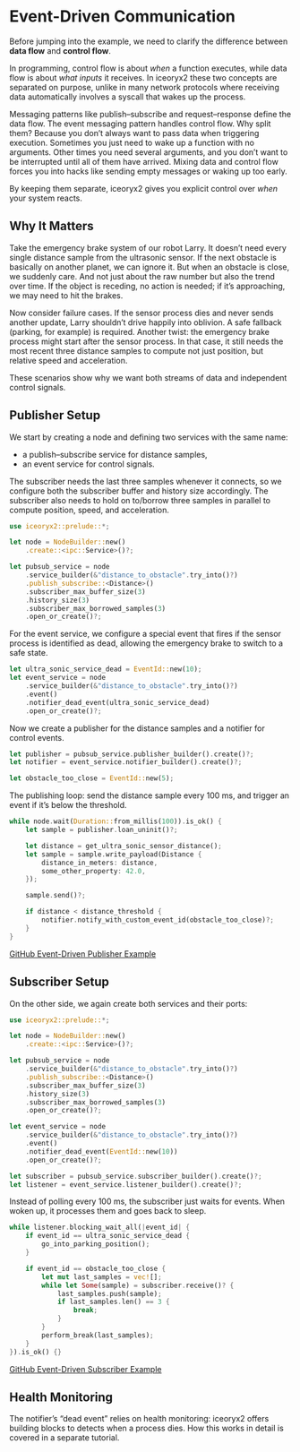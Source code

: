 # Event-Driven Communication

Before jumping into the example, we need to clarify the difference between
**data flow** and **control flow**.

In programming, control flow is about *when* a function executes, while data
flow is about *what inputs* it receives. In iceoryx2 these two concepts are
separated on purpose, unlike in many network protocols where receiving data
automatically involves a syscall that wakes up the process.

Messaging patterns like publish–subscribe and request–response define the data
flow. The event messaging pattern handles control flow. Why split them? Because
you don’t always want to pass data when triggering execution. Sometimes you just
need to wake up a function with no arguments. Other times you need several
arguments, and you don’t want to be interrupted until all of them have arrived.
Mixing data and control flow forces you into hacks like sending empty messages
or waking up too early.

By keeping them separate, iceoryx2 gives you explicit control over *when* your
system reacts.

## Why It Matters

Take the emergency brake system of our robot Larry. It doesn’t need every single
distance sample from the ultrasonic sensor. If the next obstacle is basically on
another planet, we can ignore it. But when an obstacle is close, we suddenly
care. And not just about the raw number but also the trend over time. If the
object is receding, no action is needed; if it’s approaching, we may need to hit
the brakes.

Now consider failure cases. If the sensor process dies and never sends another
update, Larry shouldn’t drive happily into oblivion. A safe fallback (parking,
for example) is required. Another twist: the emergency brake process might start
after the sensor process. In that case, it still needs the most recent three
distance samples to compute not just position, but relative speed and
acceleration.

These scenarios show why we want both streams of data and independent control
signals.

## Publisher Setup

We start by creating a node and defining two services with the same name:

* a publish–subscribe service for distance samples,
* an event service for control signals.

The subscriber needs the last three samples whenever it connects, so we
configure both the subscriber buffer and history size accordingly. The
subscriber also needs to hold on to/borrow three samples in parallel to compute
position, speed, and acceleration.

```rust
use iceoryx2::prelude::*;

let node = NodeBuilder::new()
    .create::<ipc::Service>()?;

let pubsub_service = node
    .service_builder(&"distance_to_obstacle".try_into()?)
    .publish_subscribe::<Distance>()
    .subscriber_max_buffer_size(3)
    .history_size(3)
    .subscriber_max_borrowed_samples(3)
    .open_or_create()?;
```

For the event service, we configure a special event that fires if the sensor
process is identified as dead, allowing the emergency brake to switch to a safe
state.

```rust
let ultra_sonic_service_dead = EventId::new(10);
let event_service = node
    .service_builder(&"distance_to_obstacle".try_into()?)
    .event()
    .notifier_dead_event(ultra_sonic_service_dead)
    .open_or_create()?;
```

Now we create a publisher for the distance samples and a notifier for control
events.

```rust
let publisher = pubsub_service.publisher_builder().create()?;
let notifier = event_service.notifier_builder().create()?;

let obstacle_too_close = EventId::new(5);
```

The publishing loop: send the distance sample every 100 ms, and trigger an event
if it’s below the threshold.

```rust
while node.wait(Duration::from_millis(100)).is_ok() {
    let sample = publisher.loan_uninit()?;

    let distance = get_ultra_sonic_sensor_distance();
    let sample = sample.write_payload(Distance {
        distance_in_meters: distance,
        some_other_property: 42.0,
    });

    sample.send()?;

    if distance < distance_threshold {
        notifier.notify_with_custom_event_id(obstacle_too_close)?;
    }
}
```

[GitHub Event-Driven Publisher Example](https://github.com/eclipse-iceoryx/iceoryx2/blob/main/examples/rust/event_based_communication/publisher.rs)

## Subscriber Setup

On the other side, we again create both services and their ports:

```rust
use iceoryx2::prelude::*;

let node = NodeBuilder::new()
    .create::<ipc::Service>()?;

let pubsub_service = node
    .service_builder(&"distance_to_obstacle".try_into()?)
    .publish_subscribe::<Distance>()
    .subscriber_max_buffer_size(3)
    .history_size(3)
    .subscriber_max_borrowed_samples(3)
    .open_or_create()?;

let event_service = node
    .service_builder(&"distance_to_obstacle".try_into()?)
    .event()
    .notifier_dead_event(EventId::new(10))
    .open_or_create()?;

let subscriber = pubsub_service.subscriber_builder().create()?;
let listener = event_service.listener_builder().create()?;
```

Instead of polling every 100 ms, the subscriber just waits for events. When
woken up, it processes them and goes back to sleep.

```rust
while listener.blocking_wait_all(|event_id| {
    if event_id == ultra_sonic_service_dead {
        go_into_parking_position();
    }

    if event_id == obstacle_too_close {
        let mut last_samples = vec![];
        while let Some(sample) = subscriber.receive()? {
            last_samples.push(sample);
            if last_samples.len() == 3 {
                break;
            }
        }
        perform_break(last_samples);
    }
}).is_ok() {}
```

[GitHub Event-Driven Subscriber Example](https://github.com/eclipse-iceoryx/iceoryx2/blob/main/examples/rust/event_based_communication/subscriber.rs)

## Health Monitoring

The notifier’s “dead event” relies on health monitoring: iceoryx2 offers
building blocks to detects when a process dies. How this works in detail is
covered in a separate tutorial.
